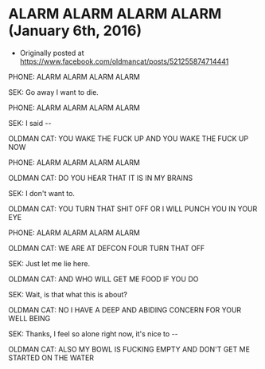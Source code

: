 # ALARM ALARM ALARM ALARM (January 6th, 2016)

 * Originally posted at https://www.facebook.com/oldmancat/posts/521255874714441

PHONE: ALARM ALARM ALARM ALARM

SEK: Go away I want to die.

PHONE: ALARM ALARM ALARM ALARM

SEK: I said --

OLDMAN CAT: YOU WAKE THE FUCK UP AND YOU WAKE THE FUCK UP NOW

PHONE: ALARM ALARM ALARM ALARM

OLDMAN CAT: DO YOU HEAR THAT IT IS IN MY BRAINS

SEK: I don't want to.

OLDMAN CAT: YOU TURN THAT SHIT OFF OR I WILL PUNCH YOU IN YOUR EYE

PHONE: ALARM ALARM ALARM ALARM

OLDMAN CAT: WE ARE AT DEFCON FOUR TURN THAT OFF

SEK: Just let me lie here.

OLDMAN CAT: AND WHO WILL GET ME FOOD IF YOU DO

SEK: Wait, is that what this is about?

OLDMAN CAT: NO I HAVE A DEEP AND ABIDING CONCERN FOR YOUR WELL BEING

SEK: Thanks, I feel so alone right now, it's nice to --

OLDMAN CAT: ALSO MY BOWL IS FUCKING EMPTY AND DON'T GET ME STARTED ON THE WATER

